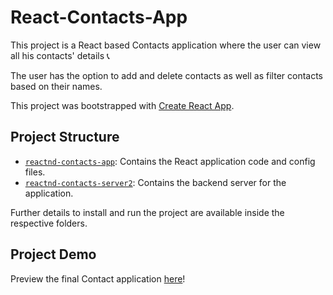 # React-Contacts-App

This project is a React based Contacts application where the user can view all his contacts' details :telephone_receiver:

The user has the option to add and delete contacts as well as filter contacts based on their names.

This project was bootstrapped with [Create React App](https://github.com/facebookincubator/create-react-app).


## Project Structure

* [`reactnd-contacts-app`](https://github.com/sakshi-kst/React-Contacts-App/tree/master/reactnd-contacts-app): Contains the React application code and config files.
* [`reactnd-contacts-server2`](https://github.com/sakshi-kst/React-Contacts-App/tree/master/reactnd-contacts-server2): Contains the backend server for the application.

Further details to install and run the project are available inside the respective folders.

## Project Demo

Preview the final Contact application [here](https://github.com/sakshi-kst/React-Contacts-App/blob/master/Output%20Website%20Demo.gif)!
